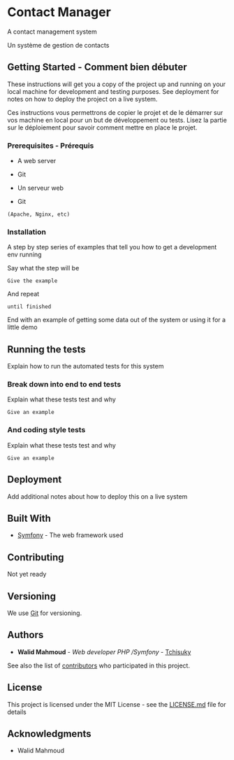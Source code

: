 # Contact Manager

A contact management system

Un système de gestion de contacts

## Getting Started - Comment bien débuter

These instructions will get you a copy of the project up and running on your local machine for development and testing purposes. See deployment for notes on how to deploy the project on a live system.

Ces instructions vous permettrons de copier le projet et de le démarrer sur vos machine en local pour un but de développement ou tests. Lisez la partie sur le déploiement pour savoir comment mettre en place le projet.

### Prerequisites - Prérequis

- A web server
- Git

- Un serveur web
- Git

```
(Apache, Nginx, etc)
```

### Installation

A step by step series of examples that tell you how to get a development env running

Say what the step will be

```
Give the example
```

And repeat

```
until finished
```

End with an example of getting some data out of the system or using it for a little demo

## Running the tests

Explain how to run the automated tests for this system

### Break down into end to end tests

Explain what these tests test and why

```
Give an example
```

### And coding style tests

Explain what these tests test and why

```
Give an example
```

## Deployment

Add additional notes about how to deploy this on a live system

## Built With

* [Symfony](https://symfony.com/) - The web framework used

## Contributing

Not yet ready

## Versioning

We use [Git](https://git-scm.com//) for versioning. 

## Authors

* **Walid Mahmoud** - *Web developer PHP /Symfony* - [Tchisuky](https://github.com/MonPetitAnge)

See also the list of [contributors](https://github.com/your/project/contributors) who participated in this project.

## License

This project is licensed under the MIT License - see the [LICENSE.md](LICENSE.md) file for details

## Acknowledgments

* Walid Mahmoud